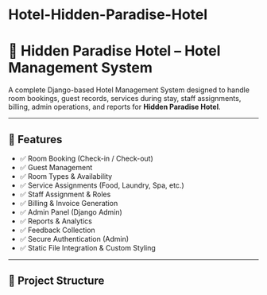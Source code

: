 # Hotel-Hidden-Paradise-Hotel
# 🏨 Hidden Paradise Hotel – Hotel Management System

A complete Django-based Hotel Management System designed to handle room bookings, guest records, services during stay, staff assignments, billing, admin operations, and reports for **Hidden Paradise Hotel**.

---

## 📌 Features

- ✅ Room Booking (Check-in / Check-out)
- ✅ Guest Management
- ✅ Room Types & Availability
- ✅ Service Assignments (Food, Laundry, Spa, etc.)
- ✅ Staff Assignment & Roles
- ✅ Billing & Invoice Generation
- ✅ Admin Panel (Django Admin)
- ✅ Reports & Analytics
- ✅ Feedback Collection
- ✅ Secure Authentication (Admin)
- ✅ Static File Integration & Custom Styling

---

## 📂 Project Structure

